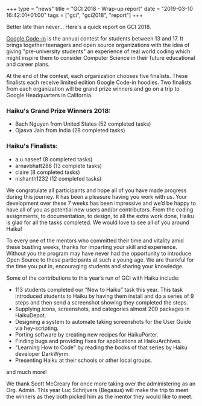 +++
type = "news"
title = "GCI 2018 - Wrap-up report"
date = "2019-03-10 16:42:01+01:00"
tags = ["gci", "gci2018", "report"]
+++

Better late than never... Here's a quick report on GCI 2018.

[Google Code-in](https://codein.withgoogle.com/) is the annual contest for students between 13 and 17. It brings together teenagers and open source organizations with the idea of giving "pre-university students" an experience of real world coding which might inspire them to consider Computer Science in their future educational and career plans.

At the end of the contest, each organization chooses five finalists. These finalists each receive limited edition Google Code-in hoodies. Two finalists from each organization will be grand prize winners and go on a trip to Google Headquarters in California.

### Haiku's Grand Prize Winners 2018:

* Bach Nguyen from United States (52 completed tasks)
* Ojasva Jain from India (28 completed tasks)

### Haiku's Finalists:

* a.u.naseef (8 completed tasks)
* arnavbhatt288 (13 complete tasks)
* claire (8 completed tasks)
* nishanth1232 (12 completed tasks)

We congratulate all participants and hope all of you have made progress during this journey. It has been a pleasure having you work with us. Your development over these 7 weeks has been impressive and we’d be happy to have all of you as potential new users and/or contributors. From the coding assignments, to documentation, to design, to all the extra work done, Haiku is glad for all the tasks completed. We would love to see all of you around Haiku!

To every one of the mentors who committed their time and vitality amid these bustling weeks, thanks for imparting your skill and experience. Without you the program may have never had the opportunity to introduce Open Source to these participants at such a young age. We are thankful for the time you put in, encouraging students and sharing your knowledge.

Some of the contributions to this year’s run of GCI with Haiku include:

* 113 students completed our “New to Haiku” task this year. This task introduced students to Haiku by having them install and do a series of 9 steps and then send a screenshot showing they completed the steps.
* Supplying icons, screenshots, and categories almost 200 packages in HaikuDepot.
* Designing a system to automate taking screenshots for the User Guide via hey-scripting.
* Porting software by creating new recipes for HaikuPorter.
* Finding bugs and providing fixes for applications at HaikuArchives.
* "Learning How to Code" by reading the books of that series by Haiku developer DarkWyrm.
* Presenting Haiku at their schools or other local groups.

and much more!

We thank Scott McCreary for once more taking over the administering as an Org. Admin. This year Luc Schrijvers (Begasus) will make the trip to meet the winners as they both picked him as the mentor they would like to meet. 

